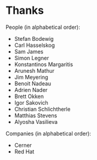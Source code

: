 
Thanks
======

People (in alphabetical order):
  - Stefan Bodewig
  - Carl Hasselskog
  - Sam James
  - Simon Legner
  - Konstantinos Margaritis
  - Arunesh Mathur
  - Jim Meyering
  - Benoit Nadeau
  - Adrien Nader
  - Brett Okken
  - Igor Sakovich
  - Christian Schlichtherle
  - Matthias Stevens
  - Alyosha Vasilieva

Companies (in alphabetical order):
  - Cerner
  - Red Hat

